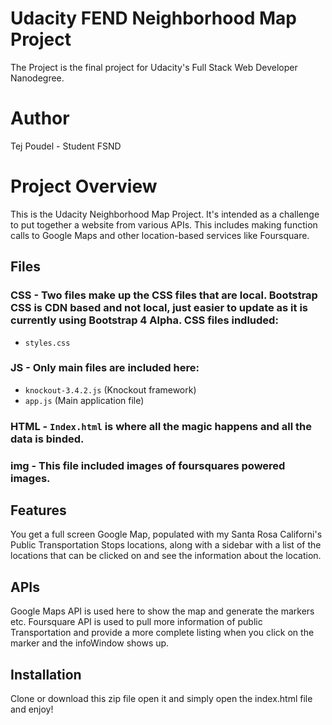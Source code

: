 
# Udacity FEND Neighborhood Map Project
The Project is the final project for Udacity's Full Stack Web Developer Nanodegree.

# Author
Tej Poudel - Student FSND 

# Project Overview
This is the Udacity Neighborhood Map Project. It's intended as a challenge to put together a website from various APIs. This includes making function calls to Google Maps and other location-based services like Foursquare.

## Files
### CSS - Two files make up the CSS files that are local. Bootstrap CSS is CDN based and not local, just easier to update as it is currently using **Bootstrap 4 Alpha**. CSS files indluded:
- `styles.css`

### JS - Only main files are included here:
- `knockout-3.4.2.js` (Knockout framework)
- `app.js` (Main application file)

### HTML - `Index.html` is where all the magic happens and all the data is binded.

### img - This file included images of foursquares powered images.

## Features
You get a full screen Google Map, populated with my Santa Rosa Californi's Public Transportation Stops locations, along with a sidebar with a list of the locations that can be clicked on and see the information about the location.

## APIs
Google Maps API is used here to show the map and generate the markers etc.
Foursquare API is used to pull more information of public Transportation and provide a more complete listing when you click on the marker and the infoWindow shows up.

## Installation
Clone or download this zip file open it and simply open the index.html file and enjoy!
